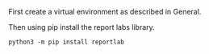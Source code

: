 First create a virtual environment as described in General.

Then using pip install the report labs library.

```
python3 -m pip install reportlab
```

